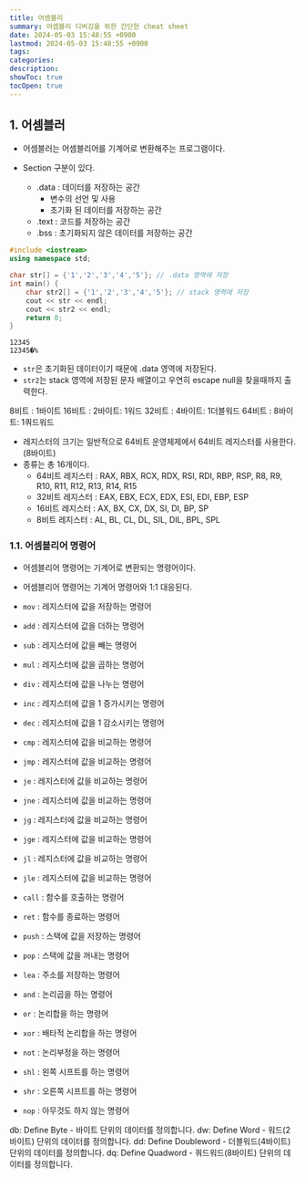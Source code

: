 ```yaml
---
title: 어셈블리
summary: 어셈블리 디버깅을 위한 간단한 cheat sheet
date: 2024-05-03 15:48:55 +0900
lastmod: 2024-05-03 15:48:55 +0900
tags: 
categories: 
description: 
showToc: true
tocOpen: true
---
```


## 1. 어셈블러

- 어셈블러는 어셈블리어를 기계어로 변환해주는 프로그램이다.

- Section 구분이 있다.
    - .data : 데이터를 저장하는 공간
      - 변수의 선언 및 사용
      - 초기화 된 데이터를 저장하는 공간
    - .text : 코드를 저장하는 공간
    - .bss : 초기화되지 않은 데이터를 저장하는 공간

```cpp
#include <iostream>
using namespace std;

char str[] = {'1','2','3','4','5'}; // .data 영역에 저장
int main() {
    char str2[] = {'1','2','3','4','5'}; // stack 영역에 저장
    cout << str << endl;
    cout << str2 << endl;
    return 0;
}
```

```shell
12345
12345�%
```

- `str`은 초기화된 데이터이기 때문에 .data 영역에 저장된다.
- `str2`는 stack 영역에 저장된 문자 배열이고 우연히 escape null을 찾을때까지 출력한다.

8비트 : 1바이트
16비트 : 2바이트: 1워드
32비트 : 4바이트: 1더블워드
64비트 : 8바이트: 1쿼드워드

- 레지스터의 크기는 일반적으로 64비트 운영체제에서 64비트 레지스터를 사용한다.(8바이트)
- 종류는 총 16개이다.
    - 64비트 레지스터 : RAX, RBX, RCX, RDX, RSI, RDI, RBP, RSP, R8, R9, R10, R11, R12, R13, R14, R15
    - 32비트 레지스터 : EAX, EBX, ECX, EDX, ESI, EDI, EBP, ESP
    - 16비트 레지스터 : AX, BX, CX, DX, SI, DI, BP, SP
    - 8비트 레지스터 : AL, BL, CL, DL, SIL, DIL, BPL, SPL

### 1.1. 어셈블리어 명령어

- 어셈블리어 명령어는 기계어로 변환되는 명령어이다.
- 어셈블리어 명령어는 기계어 명령어와 1:1 대응된다.

- `mov` : 레지스터에 값을 저장하는 명령어
- `add` : 레지스터에 값을 더하는 명령어
- `sub` : 레지스터에 값을 빼는 명령어
- `mul` : 레지스터에 값을 곱하는 명령어
- `div` : 레지스터에 값을 나누는 명령어
- `inc` : 레지스터에 값을 1 증가시키는 명령어
- `dec` : 레지스터에 값을 1 감소시키는 명령어
- `cmp` : 레지스터에 값을 비교하는 명령어
- `jmp` : 레지스터에 값을 비교하는 명령어
- `je` : 레지스터에 값을 비교하는 명령어
- `jne` : 레지스터에 값을 비교하는 명령어
- `jg` : 레지스터에 값을 비교하는 명령어
- `jge` : 레지스터에 값을 비교하는 명령어
- `jl` : 레지스터에 값을 비교하는 명령어
- `jle` : 레지스터에 값을 비교하는 명령어
- `call` : 함수를 호출하는 명령어
- `ret` : 함수를 종료하는 명령어
- `push` : 스택에 값을 저장하는 명령어
- `pop` : 스택에 값을 꺼내는 명령어
- `lea` : 주소를 저장하는 명령어
- `and` : 논리곱을 하는 명령어
- `or` : 논리합을 하는 명령어
- `xor` : 배타적 논리합을 하는 명령어
- `not` : 논리부정을 하는 명령어
- `shl` : 왼쪽 시프트를 하는 명령어
- `shr` : 오른쪽 시프트를 하는 명령어
- `nop` : 아무것도 하지 않는 명령어


db: Define Byte - 바이트 단위의 데이터를 정의합니다.
dw: Define Word - 워드(2바이트) 단위의 데이터를 정의합니다.
dd: Define Doubleword - 더블워드(4바이트) 단위의 데이터를 정의합니다.
dq: Define Quadword - 쿼드워드(8바이트) 단위의 데이터를 정의합니다.
